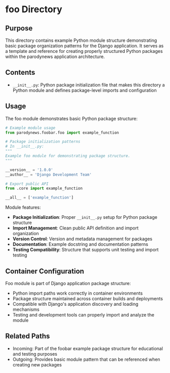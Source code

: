 
# foo Directory

## Purpose
This directory contains example Python module structure demonstrating basic package organization patterns for the Django application. It serves as a template and reference for creating properly structured Python packages within the parodynews application architecture.

## Contents
- `__init__.py`: Python package initialization file that makes this directory a Python module and defines package-level imports and configuration

## Usage
The foo module demonstrates basic Python package structure:

```python
# Example module usage
from parodynews.foobar.foo import example_function

# Package initialization patterns
# In __init__.py:
"""
Example foo module for demonstrating package structure.
"""

__version__ = '1.0.0'
__author__ = 'Django Development Team'

# Export public API
from .core import example_function

__all__ = ['example_function']
```

Module features:
- **Package Initialization**: Proper `__init__.py` setup for Python package structure
- **Import Management**: Clean public API definition and import organization
- **Version Control**: Version and metadata management for packages
- **Documentation**: Example docstring and documentation patterns
- **Testing Compatibility**: Structure that supports unit testing and import testing

## Container Configuration
Foo module is part of Django application package structure:
- Python import paths work correctly in container environments
- Package structure maintained across container builds and deployments
- Compatible with Django's application discovery and loading mechanisms
- Testing and development tools can properly import and analyze the module

## Related Paths
- Incoming: Part of the foobar example package structure for educational and testing purposes
- Outgoing: Provides basic module pattern that can be referenced when creating new packages
